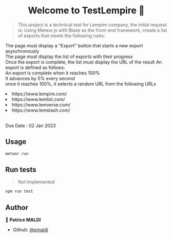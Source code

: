<h1 align="center">Welcome to TestLempire 👋</h1>

> This project is a technical test for Lempire company, the initial request is: Using Meteor.js with Blaze as the front-end framework, create a list of exports that meets the following rules:

<p>The page must display a "Export" button that starts a new export asynchronously<br>
The page must display the list of exports with their progress<br>
Once the export is complete, the list must display the URL of the result An export is defined as follows:<br>
An export is complete when it reaches 100%<br>
It advances by 5% every second<br>
once it reaches 100%, it selects a random URL from the following URLs<br></p>
<li>https://www.lempire.com/</li>
<li>https://www.lemlist.com/</li>
<li>https://www.lemverse.com/</li>
<li>https://www.lemstash.com/</li>
<br>
<p>Due Date : 02 Jan 2023</p>

## Usage

```sh
meteor run
```

## Run tests

> Not Implemented

```sh
npm run test
```

## Author

👤 **Patrice MALDI**

* Github: [@pmaldi](https://github.com/pmaldi)
